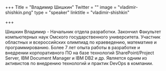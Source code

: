+++
Title = "Владимир Шишкин"
Twitter = ""
image = "vladimir-shishkin.png"
type = "speaker"
linktitle = "vladimir-shishkin"

+++

Шишкин Владимир - Начальник отдела разработки. Закончил Факультет компьютерных наук Омского государственного университета. Участник областных и всероссийских олимпиад по краеведению, математике и программированию. Более 7 лет опыта работы в разработке и внедрении корпоративного ПО на базе технологий SharePoint/Project Server, IBM Document Manager и IBM DB2 и др. Является одним из активистов по внедрению технологий и практик DevOps в компании. 
